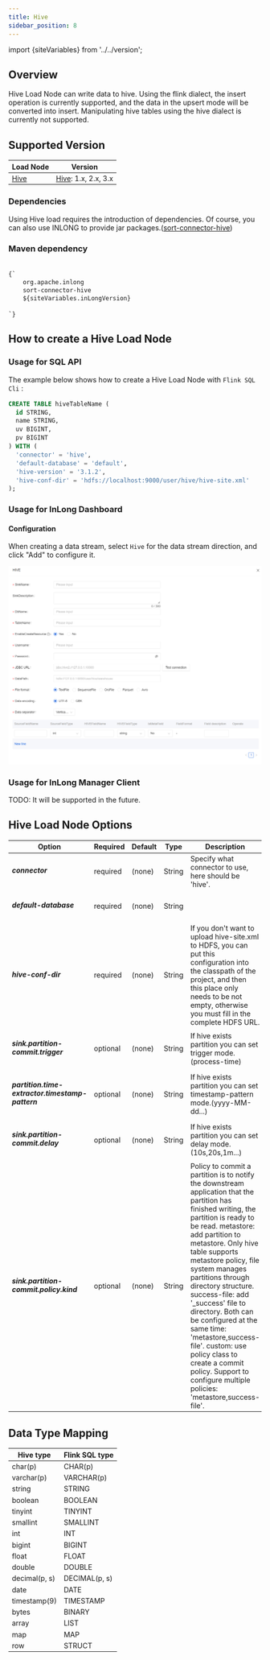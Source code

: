 ```yaml
---
title: Hive
sidebar_position: 8
---
```


import {siteVariables} from '../../version';

## Overview
Hive Load Node can write data to hive. Using the flink dialect, the insert operation is currently supported, and the data in the upsert mode will be converted into insert.
Manipulating hive tables using the hive dialect is currently not supported.

## Supported Version

| Load Node                           | Version                                            | 
|-------------------------------------|----------------------------------------------------|
| [Hive](./hive.md) | [Hive](https://nightlies.apache.org/flink/flink-docs-master/docs/connectors/table/hive/overview/#supported-hive-versions): 1.x, 2.x, 3.x |

### Dependencies

Using Hive load requires the introduction of dependencies.
Of course, you can also use INLONG to provide jar packages.([sort-connector-hive](https://inlong.apache.org/download/))

### Maven dependency

<pre><code parentName="pre">
{`<dependency>
    <groupId>org.apache.inlong</groupId>
    <artifactId>sort-connector-hive</artifactId>
    <version>${siteVariables.inLongVersion}</version>
</dependency>
`}
</code></pre>
## How to create a Hive Load Node

### Usage for SQL API

The example below shows how to create a Hive Load Node with `Flink SQL Cli` :

```sql
CREATE TABLE hiveTableName (
  id STRING,
  name STRING,
  uv BIGINT,
  pv BIGINT
) WITH (
  'connector' = 'hive',
  'default-database' = 'default',
  'hive-version' = '3.1.2',
  'hive-conf-dir' = 'hdfs://localhost:9000/user/hive/hive-site.xml'
);
```
### Usage for InLong Dashboard

#### Configuration
When creating a data stream, select `Hive` for the data stream direction, and click "Add" to configure it.

![Hive Configuration](img/hive.png)

### Usage for InLong Manager Client

TODO: It will be supported in the future.

## Hive Load Node Options
<table class="table table-bordered">
    <thead>
      <tr>
        <th class="text-left" style={{width: '25%'}}>Option</th>
        <th class="text-center" style={{width: '8%'}}>Required</th>
        <th class="text-center" style={{width: '7%'}}>Default</th>
        <th class="text-center" style={{width: '10%'}}>Type</th>
        <th class="text-center" style={{width: '50%'}}>Description</th>
      </tr>
    </thead>
    <tbody>
    <tr>
        <td><h5>connector</h5></td>
        <td>required</td>
        <td style={{wordWrap: 'break-word'}}>(none)</td>
        <td>String</td>
        <td>Specify what connector to use, here should be 'hive'.</td>
    </tr>
    <tr>
      <td><h5>default-database</h5></td>
      <td>required</td>
      <td style={{wordWrap: 'break-word'}}>(none)</td>
      <td>String</td>
      <td></td>
    </tr>
    <tr>
      <td><h5>hive-conf-dir</h5></td>
      <td>required</td>
      <td style={{wordWrap: 'break-word'}}>(none)</td>
      <td>String</td>
      <td>If you don't want to upload hive-site.xml to HDFS, 
      you can put this configuration into the classpath of the project,
      and then this place only needs to be not empty, 
      otherwise you must fill in the complete HDFS URL.</td>
    </tr>
    <tr>
      <td><h5>sink.partition-commit.trigger</h5></td>
      <td>optional</td>
      <td style={{wordWrap: 'break-word'}}>(none)</td>
      <td>String</td>
      <td>If hive exists partition you can set trigger mode.(process-time)</td>
    </tr>
    <tr>
      <td><h5>partition.time-extractor.timestamp-pattern</h5></td>
      <td>optional</td>
      <td style={{wordWrap: 'break-word'}}>(none)</td>
      <td>String</td>
      <td>If hive exists partition you can set timestamp-pattern mode.(yyyy-MM-dd...)</td>
    </tr>
    <tr>
      <td><h5>sink.partition-commit.delay</h5></td>
      <td>optional</td>
      <td style={{wordWrap: 'break-word'}}>(none)</td>
      <td>String</td>
      <td>If hive exists partition you can set delay  mode.(10s,20s,1m...)</td>
    </tr>
    <tr>
      <td><h5>sink.partition-commit.policy.kind</h5></td>
      <td>optional</td>
      <td style={{wordWrap: 'break-word'}}>(none)</td>
      <td>String</td>
      <td>Policy to commit a partition is to notify the downstream application that the partition has finished writing, 
      the partition is ready to be read. metastore: add partition to metastore. 
      Only hive table supports metastore policy, file system manages partitions through directory structure.
      success-file: add '_success' file to directory. Both can be configured at the same time: 'metastore,success-file'.
      custom: use policy class to create a commit policy.
      Support to configure multiple policies: 'metastore,success-file'.</td>
    </tr>
    </tbody>
</table>

## Data Type Mapping
<div class="wy-table-responsive">
<table class="colwidths-auto docutils">
    <thead>
      <tr>
        <th class="text-left">Hive type</th>
        <th class="text-left">Flink SQL type</th>
      </tr>
    </thead>
    <tbody>
    <tr>
      <td>char(p)</td>
      <td>CHAR(p)</td>
    </tr>
    <tr>
      <td>varchar(p)</td>
      <td>VARCHAR(p)</td>
    </tr>
    <tr>
      <td>string</td>
      <td>STRING</td>
    </tr>
    <tr>
      <td>boolean</td>
      <td>BOOLEAN</td>
    </tr>
    <tr>
      <td>tinyint</td>
      <td>TINYINT</td>
    </tr>     
    <tr>
      <td>smallint</td>
      <td>SMALLINT</td>
    </tr>    
   <tr>
      <td>int</td>
      <td>INT</td>
    </tr>
    <tr>
      <td>bigint</td>
      <td>BIGINT</td>
    </tr>
    <tr>
      <td>float</td>
      <td>FLOAT</td>
    </tr>
    <tr>
      <td>double</td>
      <td>DOUBLE</td>
    </tr>
    <tr>
      <td>decimal(p, s)</td>
      <td>DECIMAL(p, s)</td>
    </tr>
    <tr>
      <td>date</td>
      <td>DATE</td>
    </tr>
    <tr>
      <td>timestamp(9)</td>
      <td>TIMESTAMP</td>
    </tr>
    <tr>
      <td>bytes</td>
      <td>BINARY</td>
    </tr>   
    <tr>
      <td>array</td>
      <td>LIST</td>
    </tr>
    <tr>
      <td>map</td>
      <td>MAP</td>
    </tr>
    <tr>
      <td>row</td>
      <td>STRUCT</td>
    </tr>       
    </tbody>
</table>
</div>
